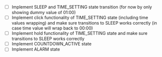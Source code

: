 - [ ] Implement SLEEP and TIME_SETTING state transition (for now by only showing dummy value of 01:00)
- [ ] Implement click functionality of TIME_SETTING state (including time values wrapping) and make sure transitions to SLEEP works correctly (in case time value will wrap back to 00:00)
- [ ] Implement hold functionality of TIME_SETTING state and make sure transitions to SLEEP works correctly
- [ ] Implement COUNTDOWN_ACTIVE state
- [ ] Implement ALARM state
